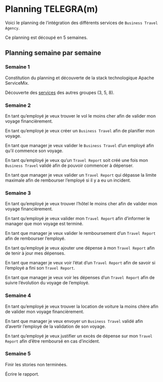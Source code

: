 # Planning TELEGRA(m)
Voici le planning de l’intégration des différents services de `Business Travel Agency`.

Ce planning est découpé en 5 semaines.

## Planning semaine par semaine

### Semaine 1
Constitution du planning et découverte de la stack technologique Apache ServiceMix.

Découverte des [services](https://github.com/scipio3000/polytech-soa/blob/master/third_parties.md) des autres groupes (3, 5, 8).

### Semaine 2
En tant qu’employé je veux trouver le vol le moins cher afin de valider mon voyage financièrement.

En tant qu’employé je veux créer un `Business Travel` afin de planifier mon voyage.

En tant que manager je veux valider le `Business Travel` d’un employé afin qu’il commence son voyage.

En tant qu’employé je veux qu’un `Travel Report` soit créé une fois mon `Business Travel` validé afin de pouvoir commencer à dépenser. 

En tant que manager je veux valider un `Travel Report` qui dépasse la limite maximale afin de rembourser l’employé si il y a eu un incident.

### Semaine 3
En tant qu’employé je veux trouver l’hôtel le moins cher afin de valider mon voyage financièrement.

En tant qu’employé je veux valider mon `Travel Report` afin d’informer le manager que mon voyage est terminé.

En tant que manager je veux valider le remboursement d’un `Travel Report` afin de rembourser l’employé.

En tant qu’employé je veux ajouter une dépense à mon `Travel Report` afin de tenir à jour mes dépenses.

En tant que manager je veux voir l’état d’un `Travel Report` afin de savoir si l’employé a fini son `Travel Report`.

En tant que manager je veux voir les dépenses d’un `Travel Report` afin de suivre l’évolution du voyage de l’employé.

### Semaine 4
En tant qu’employé je veux trouver la location de voiture la moins chère afin de valider mon voyage financièrement.

En tant que manager je veux envoyer un `Business Travel` validé afin d’avertir l’employé de la validation de son voyage.

En tant qu’employé je veux justifier un excès de dépense sur mon `Travel Report` afin d’être remboursé en cas d’incident.

### Semaine 5
Finir les stories non terminées.

Écrire le rapport.
